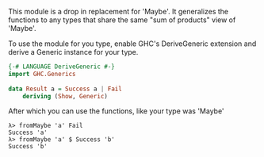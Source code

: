 This module is a drop in replacement for 'Maybe'. It generalizes
the functions to any types that share the same \"sum of products\" view
of 'Maybe'.

To use the module for you type, enable GHC's DeriveGeneric extension and
derive a Generic instance for your type.

```haskell
{-# LANGUAGE DeriveGeneric #-}
import GHC.Generics
 
data Result a = Success a | Fail
    deriving (Show, Generic)
```

After which you can use the functions, like your type was 'Maybe'

```
λ> fromMaybe 'a' Fail
Success 'a'
λ> fromMaybe 'a' $ Success 'b'
Success 'b'
```